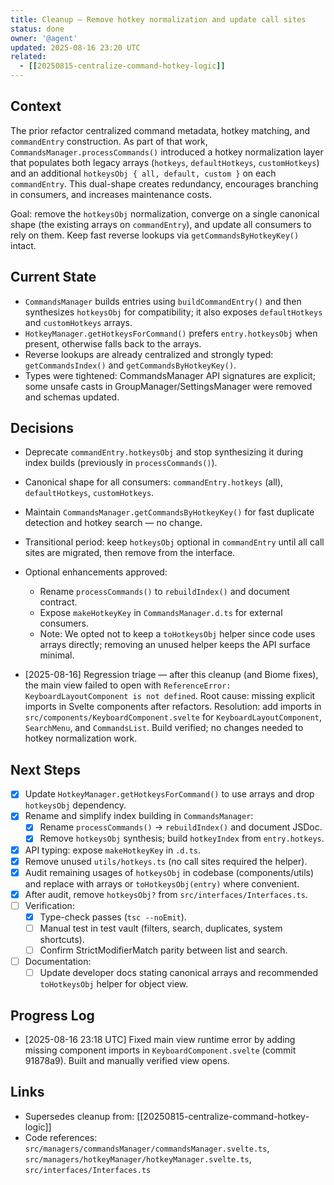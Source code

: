 ```yaml
---
title: Cleanup — Remove hotkey normalization and update call sites
status: done
owner: '@agent'
updated: 2025-08-16 23:20 UTC
related:
  - [[20250815-centralize-command-hotkey-logic]]
---
```


## Context

The prior refactor centralized command metadata, hotkey matching, and `commandEntry` construction. As part of that work, `CommandsManager.processCommands()` introduced a hotkey normalization layer that populates both legacy arrays (`hotkeys`, `defaultHotkeys`, `customHotkeys`) and an additional `hotkeysObj { all, default, custom }` on each `commandEntry`. This dual-shape creates redundancy, encourages branching in consumers, and increases maintenance costs.

Goal: remove the `hotkeysObj` normalization, converge on a single canonical shape (the existing arrays on `commandEntry`), and update all consumers to rely on them. Keep fast reverse lookups via `getCommandsByHotkeyKey()` intact.

## Current State

- `CommandsManager` builds entries using `buildCommandEntry()` and then synthesizes `hotkeysObj` for compatibility; it also exposes `defaultHotkeys` and `customHotkeys` arrays.
- `HotkeyManager.getHotkeysForCommand()` prefers `entry.hotkeysObj` when present, otherwise falls back to the arrays.
- Reverse lookups are already centralized and strongly typed: `getCommandsIndex()` and `getCommandsByHotkeyKey()`.
- Types were tightened: CommandsManager API signatures are explicit; some unsafe casts in GroupManager/SettingsManager were removed and schemas updated.

## Decisions

- Deprecate `commandEntry.hotkeysObj` and stop synthesizing it during index builds (previously in `processCommands()`).
- Canonical shape for all consumers: `commandEntry.hotkeys` (all), `defaultHotkeys`, `customHotkeys`.
- Maintain `CommandsManager.getCommandsByHotkeyKey()` for fast duplicate detection and hotkey search — no change.
- Transitional period: keep `hotkeysObj` optional in `commandEntry` until all call sites are migrated, then remove from the interface.
- Optional enhancements approved:

  - Rename `processCommands()` to `rebuildIndex()` and document contract.
  - Expose `makeHotkeyKey` in `CommandsManager.d.ts` for external consumers.
  - Note: We opted not to keep a `toHotkeysObj` helper since code uses arrays directly; removing an unused helper keeps the API surface minimal.

- [2025-08-16] Regression triage — after this cleanup (and Biome fixes), the main view failed to open with `ReferenceError: KeyboardLayoutComponent is not defined`. Root cause: missing explicit imports in Svelte components after refactors. Resolution: add imports in `src/components/KeyboardComponent.svelte` for `KeyboardLayoutComponent`, `SearchMenu`, and `CommandsList`. Build verified; no changes needed to hotkey normalization work.

## Next Steps

- [x] Update `HotkeyManager.getHotkeysForCommand()` to use arrays and drop `hotkeysObj` dependency.
- [x] Rename and simplify index building in `CommandsManager`:
  - [x] Rename `processCommands()` -> `rebuildIndex()` and document JSDoc.
  - [x] Remove `hotkeysObj` synthesis; build `hotkeyIndex` from `entry.hotkeys`.
- [x] API typing: expose `makeHotkeyKey` in `.d.ts`.
- [x] Remove unused `utils/hotkeys.ts` (no call sites required the helper).
- [x] Audit remaining usages of `hotkeysObj` in codebase (components/utils) and replace with arrays or `toHotkeysObj(entry)` where convenient.
- [x] After audit, remove `hotkeysObj?` from `src/interfaces/Interfaces.ts`.
- [ ] Verification:
  - [x] Type-check passes (`tsc --noEmit`).
  - [ ] Manual test in test vault (filters, search, duplicates, system shortcuts).
  - [ ] Confirm StrictModifierMatch parity between list and search.
- [ ] Documentation:
  - [ ] Update developer docs stating canonical arrays and recommended `toHotkeysObj` helper for object view.

## Progress Log

- [2025-08-16 23:18 UTC] Fixed main view runtime error by adding missing component imports in `KeyboardComponent.svelte` (commit 91878a9). Built and manually verified view opens.

## Links

- Supersedes cleanup from: [[20250815-centralize-command-hotkey-logic]]
- Code references: `src/managers/commandsManager/commandsManager.svelte.ts`, `src/managers/hotkeyManager/hotkeyManager.svelte.ts`, `src/interfaces/Interfaces.ts`

